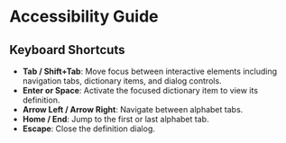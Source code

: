 # Accessibility Guide

## Keyboard Shortcuts

- **Tab / Shift+Tab**: Move focus between interactive elements including navigation tabs, dictionary items, and dialog controls.
- **Enter or Space**: Activate the focused dictionary item to view its definition.
- **Arrow Left / Arrow Right**: Navigate between alphabet tabs.
- **Home / End**: Jump to the first or last alphabet tab.
- **Escape**: Close the definition dialog.
